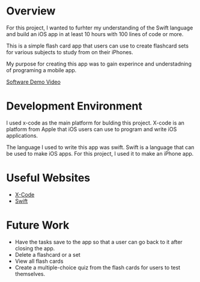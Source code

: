 # Overview

For this project, I wanted to furhter my understanding of the Swift language and build an iOS app in at least 10 hours with 100 lines of code or more. 

This is a simple flash card app that users can use to create flashcard sets for various subjects to study from on their iPhones. 

My purpose for creating this app was to gain experince and understadning of programing a mobile app. 

[Software Demo Video](https://youtu.be/_SOo2k0BuH0)

# Development Environment
I used x-code as the main platform for bulding this project. X-code is an platform from Apple that iOS users can use to program and write iOS applications.  

The language I used to write this app was swift. Swift is a language that can be used to make iOS apps. For this project, I used it to make an iPhone app. 

# Useful Websites
* [X-Code](https://developer.apple.com/xcode/)
* [Swift](https://developer.apple.com/swift/)

# Future Work
* Have the tasks save to the app so that a user can go back to it after closing the app.
* Delete a flashcard or a set
* View all flash cards
* Create a multiple-choice quiz from the flash cards for users to test themselves. 
